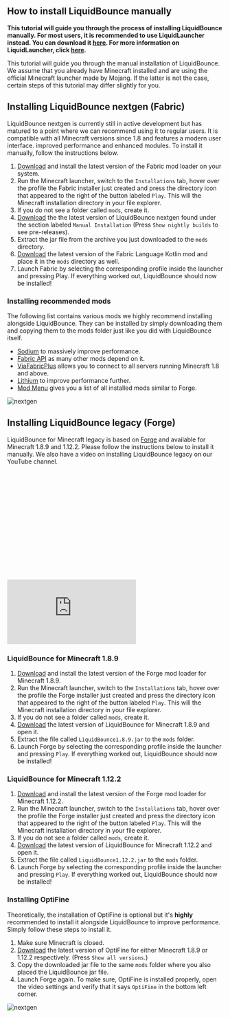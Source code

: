 ## How to install LiquidBounce manually

**This tutorial will guide you through the process of installing LiquidBounce manually. For most users, it is recommended to use LiquidLauncher instead. You can download it [here](/downloads). For more information on LiquidLauncher, click [here](docs/Tutorials/LiquidLauncher).**

This tutorial will guide you through the manual installation of LiquidBounce. We assume that you already have Minecraft installed and are using the official Minecraft launcher made by Mojang. If the latter is not the case, certain steps of this tutorial may differ slightly for you. 

## Installing LiquidBounce nextgen (Fabric)

LiquidBounce nextgen is currently still in active development but has matured to a point where we can recommend using it to regular users. It is compatible with all Minecraft versions since 1.8 and features a modern user interface. improved performance and enhanced modules. To install it manually, follow the instructions below.

1. [Download](https://fabricmc.net/use/installer/) and install the latest version of the Fabric mod loader on your system.
2. Run the Minecraft launcher, switch to the `Installations` tab, hover over the profile the Fabric installer just created and press the directory icon that appeared to the right of the button labeled `Play`. This will the Minecraft installation directory in your file explorer.
3. If you do not see a folder called `mods`, create it.
4. [Download](/download) the the latest version of LiquidBounce nextgen found under the section labeled `Manual Installation` (Press `Show nightly builds` to see pre-releases).
5. Extract the jar file from the archive you just downloaded to the `mods` directory.
6. [Download](https://www.curseforge.com/minecraft/mc-mods/fabric-language-kotlin) the latest version of the Fabric Language Kotlin mod and place it in the `mods` directory as well.
7. Launch Fabric by selecting the corresponding profile inside the launcher and pressing Play. If everything worked out, LiquidBounce should now be installed!

### Installing recommended mods

The following list contains various mods we highly recommend installing alongside LiquidBounce. They can be installed by simply downloading them and copying them to the mods folder just like you did with LiquidBounce itself.

- [Sodium](https://modrinth.com/mod/sodium) to massively improve performance.
- [Fabric API](https://modrinth.com/mod/fabric-api) as many other mods depend on it.
- [ViaFabricPlus](https://modrinth.com/mod/viafabricplus) allows you to connect to all servers running Minecraft 1.8 and above.
- [Lithium](https://modrinth.com/mod/lithium) to improve performance further.
- [Mod Menu](https://modrinth.com/mod/modmenu) gives you a list of all installed mods similar to Forge.

![nextgen]($images$/nextgen-main-menu.jpg)

## Installing LiquidBounce legacy (Forge)

LiquidBounce for Minecraft legacy is based on [Forge](https://files.minecraftforge.net) and available for Minecraft 1.8.9 and 1.12.2. Please follow the instructions below to install it manually. We also have a video on installing LiquidBounce legacy on our YouTube channel.

<div class="fluid-width-video-wrapper" style="padding-top: 50%;">
    <iframe class="video js-responsive-video" src="https://www.youtube.com/embed/t47_U7f_ccg?showinfo=0" style="border:0" allowfullscreen="" id="fitvid0"></iframe>
</div>

### LiquidBounce for Minecraft 1.8.9
1. [Download](https://files.minecraftforge.net/net/minecraftforge/forge/index_1.8.9.html) and install the latest version of the Forge mod loader for Minecraft 1.8.9.
2. Run the Minecraft launcher, switch to the `Installations` tab, hover over the profile the Forge installer just created and press the directory icon that appeared to the right of the button labeled `Play`. This will the Minecraft installation directory in your file explorer.
3. If you do not see a folder called `mods`, create it.
4. [Download](https://liquidbounce.net/download) the latest version of LiquidBounce for Minecraft 1.8.9 and open it.
5. Extract the file called `LiquidBounce1.8.9.jar` to the `mods` folder.
6. Launch Forge by selecting the corresponding profile inside the launcher and pressing `Play`. If everything worked out, LiquidBounce should now be installed!

### LiquidBounce for Minecraft 1.12.2
1. [Download](https://files.minecraftforge.net/net/minecraftforge/forge/index_1.12.2.html) and install the latest version of the Forge mod loader for Minecraft 1.12.2.
2. Run the Minecraft launcher, switch to the `Installations` tab, hover over the profile the Forge installer just created and press the directory icon that appeared to the right of the button labeled `Play`. This will the Minecraft installation directory in your file explorer.
3. If you do not see a folder called `mods`, create it.
4. [Download](https://liquidbounce.net/download) the latest version of LiquidBounce for Minecraft 1.12.2 and open it.
5. Extract the file called `LiquidBounce1.12.2.jar` to the `mods` folder.
6. Launch Forge by selecting the corresponding profile inside the launcher and pressing `Play`. If everything worked out, LiquidBounce should now be installed!

### Installing OptiFine
Theoretically, the installation of OptiFine is optional but it's **highly** recommended to install it alongside LiquidBounce to improve performance. Simply follow these steps to install it.
1. Make sure Minecraft is closed.
2. [Download](https://optifine.net/downloads) the latest version of OptiFine for either Minecraft 1.8.9 or 1.12.2 respectively. (Press `Show all versions`.)
3. Copy the downloaded jar file to the same `mods` folder where you also placed the LiquidBounce jar file.
4. Launch Forge again. To make sure, OptiFine is installed properly, open the video settings and verify that it says `OptiFine` in the bottom left corner.

![nextgen]($images$/forge-main-menu.png)